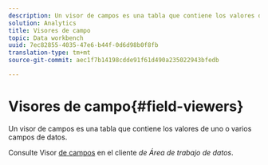 ```yaml
---
description: Un visor de campos es una tabla que contiene los valores de uno o varios campos de datos.
solution: Analytics
title: Visores de campo
topic: Data workbench
uuid: 7ec82855-4035-47e6-b44f-0d6d98b0f8fb
translation-type: tm+mt
source-git-commit: aec1f7b14198cdde91f61d490a235022943bfedb

---
```



# Visores de campo{#field-viewers}

Un visor de campos es una tabla que contiene los valores de uno o varios campos de datos.

Consulte Visor [de campos](../../../../home/c-get-started/c-admin-intrf/c-dataset-mgrs/c-fld-vwrs/c-fld-vwrs.md#concept-194cb94501564145ae059e53c0e4bec3) en el cliente *de Área de trabajo de datos*.
